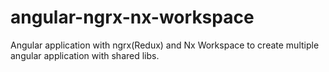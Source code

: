 # angular-ngrx-nx-workspace

Angular application with ngrx(Redux) and Nx Workspace to create multiple angular application with shared libs.
